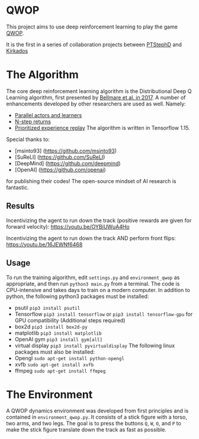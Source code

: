 # QWOP
This project aims to use deep reinforcement learning to play the game [QWOP](http://www.foddy.net/Athletics.html). 

It is the first in a series of collaboration projects between [PTStephD](https://github.com/PTStephD) and [Kirkados](https://github.com/Kirkados)

The Algorithm
=============
The core deep reinforcement learning algorithm is the Distributional Deep Q Learning algorithm, first presented by [Bellmare et al. in 2017](https://arxiv.org/pdf/1707.06887). A number of enhancements developed by other researchers are used as well. Namely:
+ [Parallel actors and learners](https://arxiv.org/pdf/1602.01783)
+ [N-step returns](https://arxiv.org/pdf/1602.01783)
+ [Prioritized experience replay](http://arxiv.org/abs/1511.05952)
The algorithm is written in Tensorflow 1.15.

Special thanks to:
+ [msinto93] (https://github.com/msinto93)
+ [SuReLI]   (https://github.com/SuReLI)
+ [DeepMind] (https://github.com/deepmind)
+ [OpenAI]   (https://github.com/openai)

for publishing their codes! The open-source mindset of AI research is fantastic.

Results
-----
Incentivizing the agent to run down the track (positive rewards are given for forward velocity): https://youtu.be/OYBiUWuA4Ho

Incentivizing the agent to run down the track AND perform front flips: https://youtu.be/16JEWNf6468


Usage
-----
To run the training algorithm, edit `settings.py` and `environment_qwop` as appropriate, and then run
`python3 main.py` from a terminal. The code is CPU-intensive and takes days to train on a modern computer.
In addition to python, the following python3 packages must be installed:
+ psutil `pip3 install psutil`
+ Tensorflow `pip3 install tensorflow` or `pip3 install tensorflow-gpu` for GPU compatibility (Additional steps required)
+ box2d `pip3 install box2d-py`
+ matplotlib `pip3 install matplotlib`
+ OpenAI gym `pip3 install gym[all]`
+ virtual display `pip3 install pyvirtualdisplay`
The following linux packages must also be installed:
+ Opengl `sudo apt-get install python-opengl`
+ xvfb `sudo apt-get install xvfb`
+ ffmpeg `sudo apt-get install ffmpeg`

The Environment
===============
A QWOP dynamics environment was developed from first principles and is contained in `environment_qwop.py`. It consists of a stick figure with a torso, two arms, and two legs. The goal is to press the buttons `Q`, `W`, `O`, and `P` to make the stick figure translate down the track as fast as possible.
